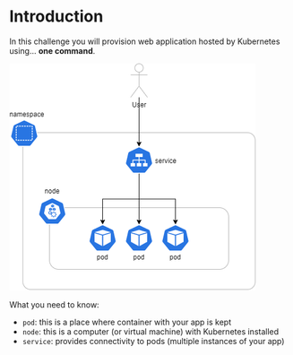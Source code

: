 # Introduction

In this challenge you will provision web application hosted by Kubernetes using... **one command**.

![result](assets/result.png)

What you need to know:

- `pod`: this is a place where container with your app is kept
- `node`: this is a computer (or virtual machine) with Kubernetes installed
- `service`: provides connectivity to pods (multiple instances of your app)

